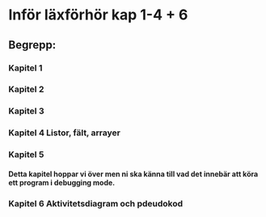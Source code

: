# Inför läxförhör kap 1-4 + 6

## Begrepp:

### Kapitel 1



### Kapitel 2

### Kapitel 3

### Kapitel 4 Listor, fält, arrayer

### Kapitel 5

#### Detta kapitel hoppar vi över men ni ska känna till vad det innebär att köra ett program i debugging mode.

### Kapitel 6 Aktivitetsdiagram och pdeudokod